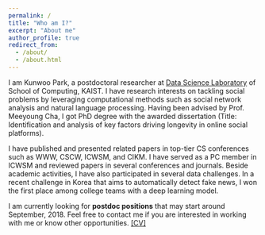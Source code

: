 ```yaml
---
permalink: /
title: "Who am I?"
excerpt: "About me"
author_profile: true
redirect_from:
  - /about/
  - /about.html
---
```


I am Kunwoo Park, a postdoctoral researcher at [Data Science Laboratory](http://ds.kaist.ac.kr) of School of Computing, KAIST. I have research interests on tackling social problems by leveraging computational methods such as social network analysis and natural language processing. Having been advised by Prof. Meeyoung Cha, I got PhD degree with the awarded dissertation (Title: Identification and analysis of key factors driving longevity in online social platforms).

I have published and presented related papers in top-tier CS conferences such as WWW, CSCW, ICWSM, and CIKM. I have served as a PC member in ICWSM and reviewed papers in several conferences and journals. Beside academic activities, I have also participated in several data challenges. In a recent challenge in Korea that aims to automatically detect fake news, I won the first place among college teams with a deep learning model.

I am currently looking for **postdoc positions** that may start around September, 2018. Feel free to contact me if you are interested in working with me or know other opportunities. [[CV]](/files/kunwoo-cv.pdf)
